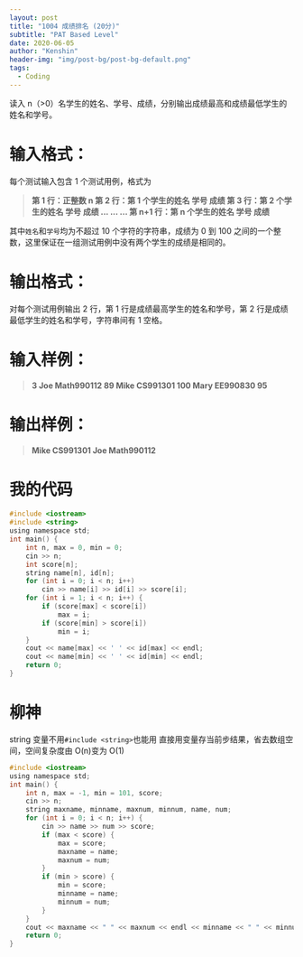 ```yaml
---
layout: post
title: "1004 成绩排名 (20分)"
subtitle: "PAT Based Level"
date: 2020-06-05
author: "Kenshin"
header-img: "img/post-bg/post-bg-default.png"
tags:
  - Coding
---
```


读入 n（>0）名学生的姓名、学号、成绩，分别输出成绩最高和成绩最低学生的姓名和学号。

# 输入格式：

每个测试输入包含 1 个测试用例，格式为

> **第 1 行：正整数 n
> 第 2 行：第 1 个学生的姓名 学号 成绩
> 第 3 行：第 2 个学生的姓名 学号 成绩
> ... ... ...
> 第 n+1 行：第 n 个学生的姓名 学号 成绩**

其中`姓名`和`学号`均为不超过 10 个字符的字符串，成绩为 0 到 100 之间的一个整数，这里保证在一组测试用例中没有两个学生的成绩是相同的。

# 输出格式：

对每个测试用例输出 2 行，第 1 行是成绩最高学生的姓名和学号，第 2 行是成绩最低学生的姓名和学号，字符串间有 1 空格。

# 输入样例：

> **3
> Joe Math990112 89
> Mike CS991301 100
> Mary EE990830 95**

# 输出样例：

> **Mike CS991301
> Joe Math990112**

# 我的代码

```c
#include <iostream>
#include <string>
using namespace std;
int main() {
    int n, max = 0, min = 0;
    cin >> n;
    int score[n];
    string name[n], id[n];
    for (int i = 0; i < n; i++)
        cin >> name[i] >> id[i] >> score[i];
    for (int i = 1; i < n; i++) {
        if (score[max] < score[i])
            max = i;
        if (score[min] > score[i])
            min = i;
    }
    cout << name[max] << ' ' << id[max] << endl;
    cout << name[min] << ' ' << id[min] << endl;
    return 0;
}
```

# 柳神

string 变量不用`#include <string>`也能用
直接用变量存当前步结果，省去数组空间，空间复杂度由 O(n)变为 O(1)

```c
#include <iostream>
using namespace std;
int main() {
    int n, max = -1, min = 101, score;
    cin >> n;
    string maxname, minname, maxnum, minnum, name, num;
    for (int i = 0; i < n; i++) {
        cin >> name >> num >> score;
        if (max < score) {
            max = score;
            maxname = name;
            maxnum = num;
        }
        if (min > score) {
            min = score;
            minname = name;
            minnum = num;
        }
    }
    cout << maxname << " " << maxnum << endl << minname << " " << minnum;
    return 0;
}


```
